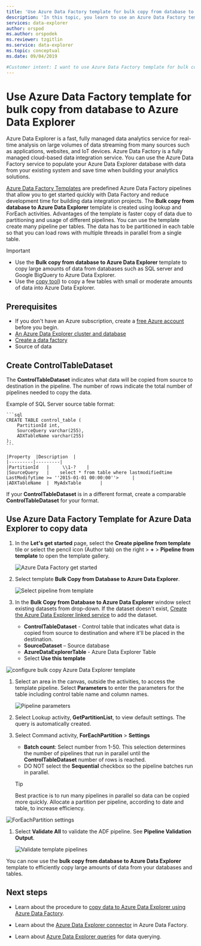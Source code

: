 ```yaml
---
title: 'Use Azure Data Factory template for bulk copy from database to Azure Data Explorer'
description: 'In this topic, you learn to use an Azure Data Factory template for bulk copy from database to Azure Data Explorer'
services: data-explorer
author: orspod
ms.author: orspodek
ms.reviewer: tzgitlin
ms.service: data-explorer
ms.topic: conceptual
ms.date: 09/04/2019

#Customer intent: I want to use Azure Data Factory template for bulk copy from database to Azure Data Explorer.
---
```


# Use Azure Data Factory template for bulk copy from database to Azure Data Explorer

Azure Data Explorer is a fast, fully managed data analytics service for real-time analysis on large volumes of data streaming from many sources such as applications, websites, and IoT devices. Azure Data Factory is a fully managed cloud-based data integration service. You can use the Azure Data Factory service to populate your Azure Data Explorer database with data from your existing system and save time when building your analytics solutions. 

[Azure Data Factory Templates](/azure/data-factory/solution-templates-introduction) are predefined Azure Data Factory pipelines that allow you to get started quickly with Data Factory and reduce development time for building data integration projects. 
The **Bulk copy from database to Azure Data Explorer** template is created using lookup and ForEach activities. Advantages of the template is faster copy of data due to partitioning and usage of different pipelines. You can use the template create many pipeline per tables. The data has to be partitioned in each table so that you can load rows with multiple threads in parallel from a single table. 

> [!IMPORTANT]
> * Use the **Bulk copy from database to Azure Data Explorer** template to copy large amounts of data from databases such as SQL server and Google BigQuery to Azure Data Explorer. 
> * Use the [copy tool](data-factory-load-data.md)) to copy a few tables with small or moderate amounts of data into Azure Data Explorer. 

## Prerequisites

* If you don't have an Azure subscription, create a [free Azure account](https://azure.microsoft.com/free/) before you begin.
* [An Azure Data Explorer cluster and database](create-cluster-database-portal.md)
* [Create a data factory](data-factory-load-data.md#create-a-data-factory)
* Source of data

## Create **ControlTableDataset**

The **ControlTableDataset** indicates what data will be copied from source to destination in the pipeline. The number of rows indicate the total number of pipelines needed to copy the data.

Example of SQL Server source table format:
    
    ```sql   
    CREATE TABLE control_table (
        PartitionId int,
        SourceQuery varchar(255),
        ADXTableName varchar(255)
    );
    ```    

    |Property  |Description  |
    |---------|---------|
    |PartitionId   |     \\1-?    |  
    |SourceQuery   |    select * from table where lastmodifiedtime  LastModifytime >= ''2015-01-01 00:00:00''>     |  
    |ADXTableName  |  MyAdxTable       |  

If your **ControlTableDataset** is in a different format, create a comparable **ControlTableDataset** for your format.

## Use Azure Data Factory Template for Azure Data Explorer to copy data

1. In the **Let's get started** page, select the **Create pipeline from template** tile or select the pencil icon (Author tab) on the right > **+** > **Pipeline from template** to open the template gallery.

    ![Azure Data Factory get started](media/data-factory-template/adf-get-started.png)

1. Select template **Bulk Copy from Database to Azure Data Explorer**.
 
    ![Select pipeline from template](media/data-factory-template/pipeline-from-template.png)

1.  In the **Bulk Copy from Database to Azure Data Explorer** window select existing datasets from drop-down. If the dataset doesn't exist, [Create the Azure Data Explorer linked service](data-factory-load-data.md#create-the-azure-data-explorer-linked-service) to add the dataset.

    * **ControlTableDataset** - Control table that indicates what data is copied from source to destination and where it'll be placed in the destination. 
    * **SourceDataset** – Source database 
    * **AzureDataExplorerTable** - Azure Data Explorer Table
    * Select **Use this template**

   ![configure bulk copy Azure Data Explorer template](media/data-factory-template/configure-bulk-copy-adx-template.png)

1. Select an area in the canvas, outside the activities, to access the template pipeline. Select **Parameters** to enter the parameters for the table including control table name and column names.

    ![Pipeline parameters](media/data-factory-template/pipeline-parameters.png)

1.	Select Lookup activity, **GetPartitionList**, to view default settings. The query is automatically created.
1.	Select Command activity, **ForEachPartition** > **Settings**
    * **Batch count**: Select number from 1-50. This selection determines the number of pipelines that run in parallel until the **ControlTableDataset** number of rows is reached. 
    * DO NOT select the **Sequential** checkbox so the pipeline batches run in parallel.
    
    > [!TIP]
    > Best practice is to run many pipelines in parallel so data can be copied more quickly. Allocate a partition per pipeline, according to date and table, to increase efficiency.

   ![ForEachPartition settings](media/data-factory-template/foreach-partition-settings.png)

1. Select **Validate All** to validate the ADF pipeline. See **Pipeline Validation Output**.

    ![Validate template pipelines](media/data-factory-template/validate-template-pipelines.png)

You can now use the **bulk copy from database to Azure Data Explorer** template to efficiently copy large amounts of data from your databases and tables.

## Next steps

* Learn about the procedure to [copy data to Azure Data Explorer using Azure Data Factory](data-factory-load-data.md).

* Learn about the [Azure Data Explorer connector](/azure/data-factory/connector-azure-data-explorer) in Azure Data Factory.

* Learn about [Azure Data Explorer queries](/azure/data-explorer/web-query-data) for data querying.






